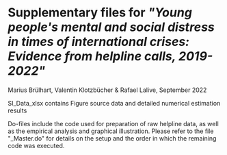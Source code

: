 
# Supplementary files for *"Young people's mental and social distress in times of international crises: Evidence from helpline calls, 2019-2022"*
Marius Brülhart, Valentin Klotzbücher & Rafael Lalive, September 2022

SI_Data_xlsx contains Figure source data and detailed numerical estimation results

Do-files include the code used for preparation of raw helpline data, as well as the empirical analysis and graphical illustration. Please refer to the file "_Master.do" for details on the setup and the order in which the remaining code was executed.

